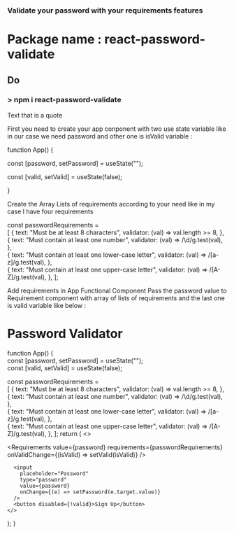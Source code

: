 ### Validate your password with your requirements features

# Package name : react-password-validate

## Do <br />

### > npm i react-password-validate

Text that is a quote

First you need to create your app conponent with two use state variable like in our case we need password and other one is isValid variable :

function App() {

const [password, setPassword] = useState(""); <br />

const [valid, setValid] = useState(false);

}

Create the Array Lists of requirements according to your need like in my case I have four requirements

const passwordRequirements = <br/> [
{
text: "Must be at least 8 characters",
validator: (val) => val.length >= 8,
},
<br/>
{
text: "Must contain at least one number",
validator: (val) => /\d/g.test(val),
},
<br/>
{
text: "Must contain at least one lower-case letter",
validator: (val) => /[a-z]/g.test(val),
},
<br/>
{
text: "Must contain at least one upper-case letter",
validator: (val) => /[A-Z]/g.test(val),
},
];

Add requirements in App Functional Component
Pass the password value to Requirement component with array of lists of requirements and the last one is valid variable like below :

<h1>Password Validator</h1>

function App() { <br/>
const [password, setPassword] = useState(""); <br/>
const [valid, setValid] = useState(false);

const passwordRequirements = <br/> [
{
text: "Must be at least 8 characters",
validator: (val) => val.length >= 8,
},
<br/>
{
text: "Must contain at least one number",
validator: (val) => /\d/g.test(val),
},
<br/>
{
text: "Must contain at least one lower-case letter",
validator: (val) => /[a-z]/g.test(val),
},
<br/>
{
text: "Must contain at least one upper-case letter",
validator: (val) => /[A-Z]/g.test(val),
},
];
return (
<>

<Requirements
value={password}
requirements={passwordRequirements}
onValidChange={(isValid) => setValid(isValid)}
/>

      <input
        placeholder="Password"
        type="password"
        value={password}
        onChange={(e) => setPassword(e.target.value)}
      />
      <button disabled={!valid}>Sign Up</button>
    </>

);
}
